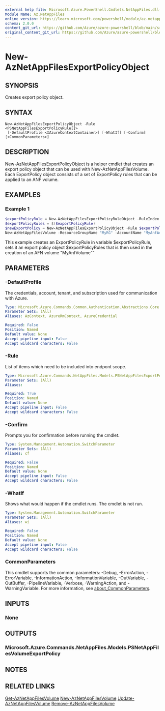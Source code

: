 ```yaml
---
external help file: Microsoft.Azure.PowerShell.Cmdlets.NetAppFiles.dll-Help.xml
Module Name: Az.NetAppFiles
online version: https://learn.microsoft.com/powershell/module/az.netappfiles/new-aznetappfilesexportpolicyobject
schema: 2.0.0
content_git_url: https://github.com/Azure/azure-powershell/blob/main/src/NetAppFiles/NetAppFiles/help/New-AzNetAppFilesExportPolicyObject.md
original_content_git_url: https://github.com/Azure/azure-powershell/blob/main/src/NetAppFiles/NetAppFiles/help/New-AzNetAppFilesExportPolicyObject.md
---
```


# New-AzNetAppFilesExportPolicyObject

## SYNOPSIS
Creates export policy object.

## SYNTAX

```
New-AzNetAppFilesExportPolicyObject -Rule <PSNetAppFilesExportPolicyRule[]>
 [-DefaultProfile <IAzureContextContainer>] [-WhatIf] [-Confirm] [<CommonParameters>]
```

## DESCRIPTION
New-AzNetAppFilesExportPolicyObject is a helper cmdlet that creates an export policy object that can be used with New-AzNetAppFilesVolume.
Each ExportPolicy object consists of a set of ExportPolicy rules that can be applied to an ANF volume. 

## EXAMPLES

### Example 1
```powershell
$exportPolicyRule = New-AzNetAppFilesExportPolicyRuleObject -RuleIndex 1 -AllowedClient '0.0.0.0/0' -UnixReadOnly -UnixReadWrite -Cifs -Nfsv3 
$exportPolicyRules = $($exportPolicyRule)
$newExportPolicy = New-AzNetAppFilesExportPolicyObject -Rule $exportPolicyRules
New-AzNetAppFilesVolume -ResourceGroupName "MyRG" -AccountName "MyAnfAccount" -PoolName "MyAnfPool" -Name "MyAnfVolume" -Location "westus2" -CreationToken "MyAnfVolume" -UsageThreshold 1099511627776 -ServiceLevel "Premium" -SubnetId "/subscriptions/subsId/resourceGroups/MyRG/providers/Microsoft.Network/virtualNetworks/MyVnetName/subnets/MySubNetName" -ExportPolicy $newExportPolicy
```

This example creates an ExportPolicyRule in variable $exportPolicyRule, sets it an export policy object  $exportPolicyRules that is then used in the creation of an AFN volume "MyAnfVolume""

## PARAMETERS

### -DefaultProfile
The credentials, account, tenant, and subscription used for communication with Azure.

```yaml
Type: Microsoft.Azure.Commands.Common.Authentication.Abstractions.Core.IAzureContextContainer
Parameter Sets: (All)
Aliases: AzContext, AzureRmContext, AzureCredential

Required: False
Position: Named
Default value: None
Accept pipeline input: False
Accept wildcard characters: False
```

### -Rule
List of items which need to be included into endpont scope.

```yaml
Type: Microsoft.Azure.Commands.NetAppFiles.Models.PSNetAppFilesExportPolicyRule[]
Parameter Sets: (All)
Aliases:

Required: True
Position: Named
Default value: None
Accept pipeline input: False
Accept wildcard characters: False
```

### -Confirm
Prompts you for confirmation before running the cmdlet.

```yaml
Type: System.Management.Automation.SwitchParameter
Parameter Sets: (All)
Aliases: cf

Required: False
Position: Named
Default value: None
Accept pipeline input: False
Accept wildcard characters: False
```

### -WhatIf
Shows what would happen if the cmdlet runs.
The cmdlet is not run.

```yaml
Type: System.Management.Automation.SwitchParameter
Parameter Sets: (All)
Aliases: wi

Required: False
Position: Named
Default value: None
Accept pipeline input: False
Accept wildcard characters: False
```

### CommonParameters
This cmdlet supports the common parameters: -Debug, -ErrorAction, -ErrorVariable, -InformationAction, -InformationVariable, -OutVariable, -OutBuffer, -PipelineVariable, -Verbose, -WarningAction, and -WarningVariable. For more information, see [about_CommonParameters](http://go.microsoft.com/fwlink/?LinkID=113216).

## INPUTS

### None

## OUTPUTS

### Microsoft.Azure.Commands.NetAppFiles.Models.PSNetAppFilesVolumeExportPolicy

## NOTES

## RELATED LINKS

[Get-AzNetAppFilesVolume](./Get-AzNetAppFilesVolume.md)
[New-AzNetAppFilesVolume](./New-AzNetAppFilesVolume.md)
[Update-AzNetAppFilesVolume](./Update-AzNetAppFilesVolume.md)
[Remove-AzNetAppFilesVolume](./Remove-AzNetAppFilesVolume.md)